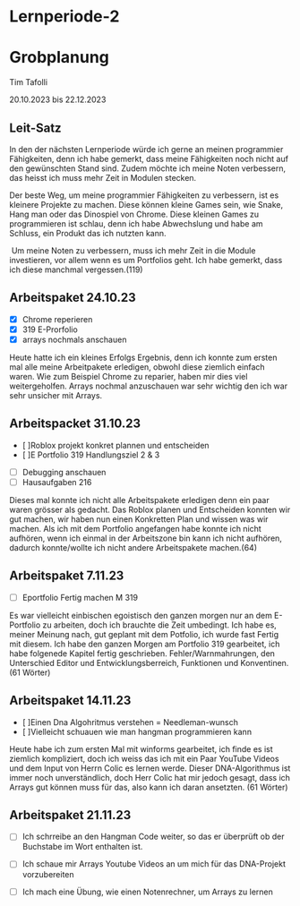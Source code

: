 # Lernperiode-2


# Grobplanung

Tim Tafolli

20.10.2023 bis 22.12.2023

## Leit-Satz

In den der nächsten Lernperiode würde ich gerne an meinen programmier Fähigkeiten, denn ich habe gemerkt, dass meine Fähigkeiten noch nicht auf den gewünschten Stand sind. Zudem möchte ich meine Noten verbessern, das heisst ich muss mehr Zeit in Modulen stecken.

Der beste Weg, um meine programmier Fähigkeiten zu verbessern, ist es kleinere Projekte zu machen. Diese können kleine Games sein, wie Snake, Hang man oder das Dinospiel von Chrome. Diese kleinen Games zu programmieren ist schlau, denn ich habe Abwechslung und habe am Schluss, ein Produkt das ich nutzten kann.

 Um meine Noten zu verbessern, muss ich mehr
Zeit in die Module investieren, vor allem wenn es um Portfolios geht. Ich habe
gemerkt, dass ich diese manchmal vergessen.(119)

## Arbeitspaket 24.10.23

- [X] Chrome reperieren
- [X] 319 E-Prorfolio
- [X] arrays nochmals anschauen

Heute hatte ich ein kleines Erfolgs Ergebnis, denn ich konnte zum ersten mal alle meine Arbeitpakete erledigen, obwohl diese ziemlich einfach waren. Wie zum Beispiel Chrome zu reparier, haben mir dies viel weitergeholfen. Arrays nochmal anzuschauen war sehr wichtig den ich war sehr unsicher mit Arrays.

## Arbeitspacket 31.10.23

- [ ]Roblox projekt konkret plannen und entscheiden
- [ ]E Portfolio 319 Handlungsziel 2 & 3
- [ ] Debugging anschauen
- [ ] Hausaufgaben 216

Dieses mal konnte ich nicht alle Arbeitspakete erledigen denn ein paar waren grösser als gedacht. Das Roblox planen und Entscheiden konnten wir gut machen, wir haben nun einen Konkretten Plan und wissen was wir machen. Als ich mit dem Portfolio angefangen habe konnte ich nicht aufhören, wenn ich einmal in der Arbeitszone bin kann ich nicht aufhören, dadurch konnte/wollte ich nicht andere Arbeitspakete machen.(64)


## Arbeitspaket 7.11.23

- [ ] Eportfolio Fertig machen M 319

Es war vielleicht einbischen egoistisch den ganzen morgen nur an dem E-Portfolio zu arbeiten, doch ich brauchte die Zeit umbedingt. Ich habe es, meiner Meinung nach, gut geplant mit dem Potfolio, ich wurde fast Fertig mit diesem. Ich habe den ganzen Morgen am Portfolio 319 gearbeitet, ich habe folgenede Kapitel fertig geschrieben. Fehler/Warnmahrungen, den Unterschied Editor und Entwicklungsberreich, Funktionen und Konventinen.(61 Wörter)

## Arbeitspaket 14.11.23

- [ ]Einen Dna Algohritmus verstehen = Needleman-wunsch 
- [ ]Vielleicht schuauen wie man hangman programmieren kann

Heute habe ich zum ersten Mal mit winforms gearbeitet, ich finde es ist ziemlich kompliziert, doch ich weiss das ich mit ein Paar YouTube Videos und dem Input von Herrn Colic es lernen werde. Dieser DNA-Algorithmus ist immer noch unverständlich, doch Herr Colic hat mir jedoch gesagt, dass ich Arrays gut können muss für das, also kann ich daran ansetzten. (61 Wörter)


## Arbeitspaket 21.11.23

- [ ] Ich schrreibe an den Hangman Code weiter, so das er überprüft ob der Buchstabe im Wort enthalten ist.
- [ ] Ich schaue mir Arrays Youtube Videos an um mich für das DNA-Projekt vorzubereiten
- [ ] Ich mach eine Übung, wie einen Notenrechner, um Arrays zu lernen
      
